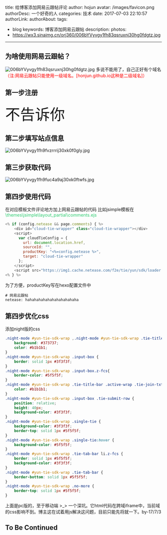 title: 给博客添加网易云跟帖评论
author: hojun
avatar: /images/favicon.png
authorDesc: 一个好奇的人
categories: 技术
date: 2017-07-03 22:10:57
authorLink:
authorAbout:
tags:
 - blog
keywords: 博客添加网易云跟帖
description:
photos:
 - https://wx3.sinaimg.cn/orj360/006bYVyvgy1fh83qsruxnj30hg0fdgtz.jpg
---
## **为啥使用网易云跟帖？**
![006bYVyvgy1fh83qsruxnj30hg0fdgtz.jpg](https://wx3.sinaimg.cn/mw690/006bYVyvgy1fh83qsruxnj30hg0fdgtz.jpg)
多说不能用了，自己正好有个域名<font color="red">（注:网易云跟帖只能使用一级域名。[honjun.github.io这种是二级域名]）</font>
## **第一步注册**
<font size="100px">不告诉你</font>
## **第二步填写站点信息**
![006bYVyvgy1fh9fvzrrrij30xk0f0gly.jpg](https://wx1.sinaimg.cn/large/006bYVyvgy1fh9fvzrrrij30xk0f0gly.jpg)
## **第三步获取代码**
![006bYVyvgy1fh9fuc4a9aj30xk0ftwfs.jpg](https://wx1.sinaimg.cn/large/006bYVyvgy1fh9fuc4a9aj30xk0ftwfs.jpg)
## **第四步使用代码**
在对应模板文件评论地方加上网易云跟帖的代码
比如jsimple模板在<font color="#2ecc71">\themes\jsimple\layout\_partial\comments.ejs</font>
```js
<% if (config.netease && page.comments) { %>
    <div id="cloud-tie-wrapper" class="cloud-tie-wrapper"></div>
    <script>
      var cloudTieConfig = {
        url: document.location.href,
        sourceId: "",
        productKey: "<%=config.netease %>",
        target: "cloud-tie-wrapper"
      };
    </script>
    <script src="https://img1.cache.netease.com/f2e/tie/yun/sdk/loader.js"></script>
<% } %>
```
为了方便，productKey写在hexo配置文件中
```
# 网易云跟帖
netease: hahahahahahahahahahahaha
```
## **第四步优化css**
添加night版的css
```css
.night-mode #yun-tie-sdk-wrap ,.night-mode #yun-tie-sdk-wrap .tie-title-bar .tie-title{
    background: #373737;
    color: #b1b1b1;
}
.night-mode #yun-tie-sdk-wrap .input-box {
    border: solid 1px #3f3f3f;
}
.night-mode #yun-tie-sdk-wrap .input-box.z-fcs{
    border-color: #5f5f5f;
}
.night-mode #yun-tie-sdk-wrap .tie-title-bar .active-wrap .tie-join-txt {
    color: #b1b1b1;
}
.night-mode #yun-tie-sdk-wrap .input-box .tie-submit-row {
    position: relative;
    height: 40px;
    background-color: #3f3f3f;
}
.night-mode #yun-tie-sdk-wrap .single-tie {
    background-color: #3f3f3f;
    border-top: solid 1px #5f5f5f;
}
.night-mode #yun-tie-sdk-wrap .single-tie:hover {
    background-color: #5f5f5f;
}
.night-mode #yun-tie-sdk-wrap .tie-tab-bar li.z-fcs {
    border: solid 1px #5f5f5f;
    background-color: #3f3f3f;
}
.night-mode #yun-tie-sdk-wrap .tie-tab-bar {
    border-bottom: solid 1px #5f5f5f;
}
.night-mode #yun-tie-sdk-wrap .no-more {
    border-top: solid 1px #5f5f5f;
}
```
上面是pc版的，至于移动端 >_> 一个深坑。它html代码在跨域iframe中，当前域的css影响不到。博主这在试着用js解决这问题，目前只能先将就一下。by-17/7/3

## **To Be Continued**